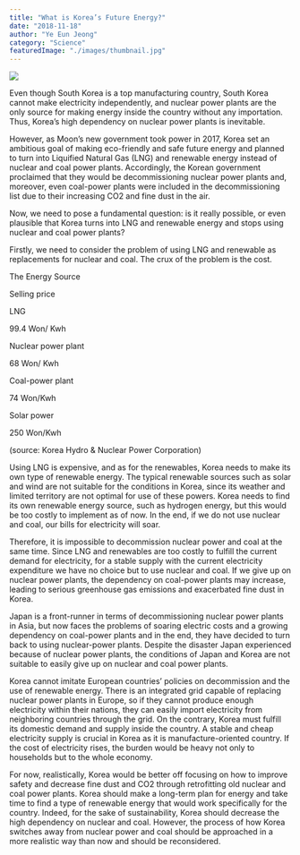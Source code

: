 ```yaml
---
title: "What is Korea’s Future Energy?"
date: "2018-11-18"
author: "Ye Eun Jeong"
category: "Science"
featuredImage: "./images/thumbnail.jpg"
---
```


![](/images/thumbnail.jpg)

Even though South Korea is a top manufacturing country, South Korea cannot make electricity independently, and nuclear power plants are the only source for making energy inside the country without any importation. Thus, Korea’s high dependency on nuclear power plants is inevitable.

However, as Moon’s new government took power in 2017, Korea set an ambitious goal of making eco-friendly and safe future energy and planned to turn into Liquified Natural Gas (LNG) and renewable energy instead of nuclear and coal power plants. Accordingly, the Korean government proclaimed that they would be decommissioning nuclear power plants and, moreover, even coal-power plants were included in the decommissioning list due to their increasing CO2 and fine dust in the air.

Now, we need to pose a fundamental question: is it really possible, or even plausible that Korea turns into LNG and renewable energy and stops using nuclear and coal power plants?

Firstly, we need to consider the problem of using LNG and renewable as replacements for nuclear and coal. The crux of the problem is the cost.  

The Energy Source

Selling price

LNG

99.4 Won/ Kwh

Nuclear power plant

68 Won/ Kwh

Coal-power plant

74 Won/Kwh

Solar power

250 Won/Kwh

(source: Korea Hydro & Nuclear Power Corporation)

Using LNG is expensive, and as for the renewables, Korea needs to make its own type of renewable energy. The typical renewable sources such as solar and wind are not suitable for the conditions in Korea, since its weather and limited territory are not optimal for use of these powers. Korea needs to find its own renewable energy source, such as hydrogen energy, but this would be too costly to implement as of now. In the end, if we do not use nuclear and coal, our bills for electricity will soar.

Therefore, it is impossible to decommission nuclear power and coal at the same time. Since LNG and renewables are too costly to fulfill the current demand for electricity, for a stable supply with the current electricity expenditure we have no choice but to use nuclear and coal. If we give up on nuclear power plants, the dependency on coal-power plants may increase, leading to serious greenhouse gas emissions and exacerbated fine dust in Korea.

Japan is a front-runner in terms of decommissioning nuclear power plants in Asia, but now faces the problems of soaring electric costs and a growing dependency on coal-power plants and in the end, they have decided to turn back to using nuclear-power plants. Despite the disaster Japan experienced because of nuclear power plants, the conditions of Japan and Korea are not suitable to easily give up on nuclear and coal power plants.

Korea cannot imitate European countries’ policies on decommission and the use of renewable energy. There is an integrated grid capable of replacing nuclear power plants in Europe, so if they cannot produce enough electricity within their nations, they can easily import electricity from neighboring countries through the grid. On the contrary, Korea must fulfill its domestic demand and supply inside the country. A stable and cheap electricity supply is crucial in Korea as it is manufacture-oriented country. If the cost of electricity rises, the burden would be heavy not only to households but to the whole economy.

For now, realistically, Korea would be better off focusing on how to improve safety and decrease fine dust and CO2 through retrofitting old nuclear and coal power plants. Korea should make a long-term plan for energy and take time to find a type of renewable energy that would work specifically for the country. Indeed, for the sake of sustainability, Korea should decrease the high dependency on nuclear and coal. However, the process of how Korea switches away from nuclear power and coal should be approached in a more realistic way than now and should be reconsidered.
